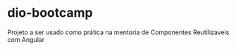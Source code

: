 # dio-bootcamp

Projeto a ser usado como prática na mentoria de Componentes Reutilizaveis com Angular
